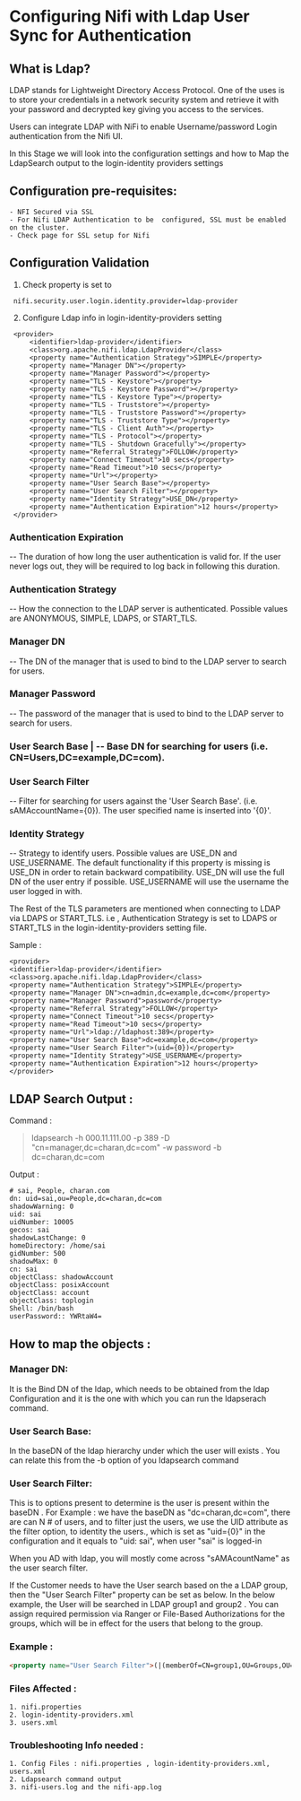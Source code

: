 # Configuring Nifi with Ldap User Sync for Authentication

## What is Ldap?
LDAP stands for Lightweight Directory Access Protocol. One of the uses is to store your credentials in a network security system and retrieve it with your password and decrypted key giving you access to the services.
 
Users can integrate LDAP with NiFi to enable Username/password Login authentication from the Nifi UI.
 
In this Stage we will look into the configuration settings and how to Map the LdapSearch output to the login-identity providers settings 


## Configuration pre-requisites:
 
	- NFI Secured via SSL 
	- For Nifi LDAP Authentication to be  configured, SSL must be enabled on the cluster.
	- Check page for SSL setup for Nifi

## Configuration Validation

   1. Check property is set to 
	
     nifi.security.user.login.identity.provider=ldap-provider
 
   2. Configure Ldap info in login-identity-providers setting
        
	 <provider>
         <identifier>ldap-provider</identifier>
         <class>org.apache.nifi.ldap.LdapProvider</class>
         <property name="Authentication Strategy">SIMPLE</property>
         <property name="Manager DN"></property>
         <property name="Manager Password"></property>
         <property name="TLS - Keystore"></property>
         <property name="TLS - Keystore Password"></property>
         <property name="TLS - Keystore Type"></property>
         <property name="TLS - Truststore"></property>
         <property name="TLS - Truststore Password"></property>
         <property name="TLS - Truststore Type"></property>
         <property name="TLS - Client Auth"></property>
         <property name="TLS - Protocol"></property>
         <property name="TLS - Shutdown Gracefully"></property>
         <property name="Referral Strategy">FOLLOW</property>
         <property name="Connect Timeout">10 secs</property>
         <property name="Read Timeout">10 secs</property>
         <property name="Url"></property>
         <property name="User Search Base"></property>
         <property name="User Search Filter"></property>
         <property name="Identity Strategy">USE_DN</property>
         <property name="Authentication Expiration">12 hours</property>
     </provider>

 
 ### Authentication Expiration 
   -- The duration of how long the user authentication is valid for. If the user never logs out, they will be required to log back in following this duration.

### Authentication Strategy 
   -- How the connection to the LDAP server is authenticated. Possible values are ANONYMOUS, SIMPLE, LDAPS, or START_TLS.

### Manager DN 
   -- The DN of the manager that is used to bind to the LDAP server to search for users.

### Manager Password 
   -- The password of the manager that is used to bind to the LDAP server to search for users.

### User Search Base | -- Base DN for searching for users (i.e. CN=Users,DC=example,DC=com).
 
 ### User Search Filter 
   -- Filter for searching for users against the 'User Search Base'. (i.e. sAMAccountName={0}). The user specified name is inserted into '{0}'.

### Identity Strategy 
   -- Strategy to identify users. Possible values are USE_DN and USE_USERNAME. The default functionality if this property is missing is USE_DN in order to retain backward compatibility. USE_DN will use the full DN of the user entry if possible. USE_USERNAME will use the username the user logged in with.
 
The Rest of the TLS parameters are mentioned when connecting to LDAP via LDAPS or START_TLS.  i.e , Authentication Strategy is set to LDAPS or START_TLS in the login-identity-providers setting file.
 
 
Sample :
	
	<provider>        
	<identifier>ldap-provider</identifier>        
	<class>org.apache.nifi.ldap.LdapProvider</class>       
	<property name="Authentication Strategy">SIMPLE</property>         
	<property name="Manager DN">cn=admin,dc=example,dc=com</property>        
	<property name="Manager Password">password</property>         
	<property name="Referral Strategy">FOLLOW</property>        
	<property name="Connect Timeout">10 secs</property>        
	<property name="Read Timeout">10 secs</property>         
	<property name="Url">ldap://ldaphost:389</property>        
	<property name="User Search Base">dc=example,dc=com</property>        
	<property name="User Search Filter">(uid={0})</property>         
	<property name="Identity Strategy">USE_USERNAME</property>         
	<property name="Authentication Expiration">12 hours</property>    
	</provider>
	

## LDAP Search Output :

Command :
> ldapsearch  -h 000.11.111.00 -p 389 -D "cn=manager,dc=charan,dc=com" -w password -b dc=charan,dc=com  

Output :

	# sai, People, charan.com
	dn: uid=sai,ou=People,dc=charan,dc=com
	shadowWarning: 0
	uid: sai
	uidNumber: 10005
	gecos: sai
	shadowLastChange: 0
	homeDirectory: /home/sai
	gidNumber: 500
	shadowMax: 0
	cn: sai
	objectClass: shadowAccount
	objectClass: posixAccount
	objectClass: account
	objectClass: toplogin
	Shell: /bin/bash
	userPassword:: YWRtaW4= 


## How to map the objects : 
 
### Manager DN:
It is the Bind DN of the ldap, which needs to be obtained from the ldap Configuration and it is the one with which you can run the ldapserach command.
 
### User Search Base:
In the baseDN of the ldap hierarchy under which the user will exists . You can relate this from the -b option of you ldapsearch command 
 
### User Search Filter:
This is to options present to determine is the user is present within the baseDN .
For Example : we have the baseDN as "dc=charan,dc=com", there are can N # of users, and to filter just the users, we use the UID attribute as the filter option, to identity the users., which is set as "uid={0}" in the configuration and it equals to "uid: sai", when user "sai" is logged-in
 
When you AD with ldap, you will mostly come across "sAMAcountName" as the user search filter.
 
 
 
If the Customer needs to have the User search based on the a LDAP group, then the "User Search Filter" property can be set as below. 
In the below example, the User will be searched in LDAP group1 and group2 . You can assign required permission via Ranger or File-Based Authorizations for the groups, which will be in effect for the users that belong to the group.
 
### Example :
```html
<property name="User Search Filter">(|(memberOf=CN=group1,OU=Groups,OU=BigData,DC=EXAMPLE,DC=COM)(memberOf=CN=group2,OU=Groups,OU=BigData,DC=EXAMPLE,DC=COM))</property>
 ```
 
### Files Affected :
	1. nifi.properties 
	2. login-identity-providers.xml
	3. users.xml 
 
### Troubleshooting Info needed :
	1. Config Files : nifi.properties , login-identity-providers.xml, users.xml 
	2. Ldapsearch command output
	3. nifi-users.log and the nifi-app.log
